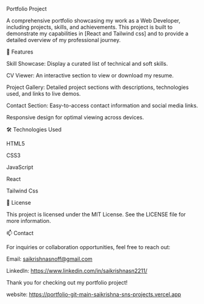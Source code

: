 Portfolio Project

A comprehensive portfolio showcasing my work as a Web Developer, including projects, skills, and achievements. This project is built to demonstrate my capabilities in [React and Tailwind css] and to provide a detailed overview of my professional journey.

🚀 Features

Skill Showcase: Display a curated list of technical and soft skills.

CV Viewer: An interactive section to view or download my resume.

Project Gallery: Detailed project sections with descriptions, technologies used, and links to live demos.

Contact Section: Easy-to-access contact information and social media links.

Responsive design for optimal viewing across devices.



🛠️ Technologies Used

HTML5

CSS3

JavaScript

React

Tailwind Css


📄 License

This project is licensed under the MIT License. See the LICENSE file for more information.

📫 Contact

For inquiries or collaboration opportunities, feel free to reach out:

Email: saikrishnasnoff@gmail.com

LinkedIn: https://www.linkedin.com/in/saikrishnasn2211/

Thank you for checking out my portfolio project!

website: https://portfolio-git-main-saikrishna-sns-projects.vercel.app
